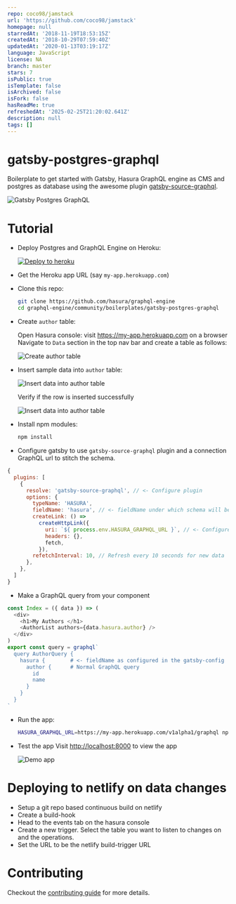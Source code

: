 ```yaml
---
repo: coco98/jamstack
url: 'https://github.com/coco98/jamstack'
homepage: null
starredAt: '2018-11-19T18:53:15Z'
createdAt: '2018-10-29T07:59:40Z'
updatedAt: '2020-01-13T03:19:17Z'
language: JavaScript
license: NA
branch: master
stars: 7
isPublic: true
isTemplate: false
isArchived: false
isFork: false
hasReadMe: true
refreshedAt: '2025-02-25T21:20:02.641Z'
description: null
tags: []
---
```


# gatsby-postgres-graphql

Boilerplate to get started with Gatsby, Hasura GraphQL engine as CMS and postgres as database using the awesome plugin [gatsby-source-graphql](https://github.com/gatsbyjs/gatsby/tree/master/packages/gatsby-source-graphql).

![Gatsby Postgres GraphQL](./assets/gatsby-postgres-graphql.png)

# Tutorial

- Deploy Postgres and GraphQL Engine on Heroku:
  
  [![Deploy to
  heroku](https://www.herokucdn.com/deploy/button.svg)](https://heroku.com/deploy?template=https://github.com/hasura/graphql-engine-heroku)
- Get the Heroku app URL (say `my-app.herokuapp.com`)
- Clone this repo:
  ```bash
  git clone https://github.com/hasura/graphql-engine
  cd graphql-engine/community/boilerplates/gatsby-postgres-graphql
  ```

- Create `author` table:
  
  Open Hasura console: visit https://my-app.herokuapp.com on a browser  
  Navigate to `Data` section in the top nav bar and create a table as follows:

  ![Create author table](./assets/add_table.jpg)

- Insert sample data into `author` table:

  ![Insert data into author table](./assets/insert_data.jpg)

  Verify if the row is inserted successfully

  ![Insert data into author table](./assets/browse_rows.jpg)

- Install npm modules:
  ```bash
  npm install
  ```

- Configure gatsby to use `gatsby-source-graphql` plugin and a connection GraphQL url to stitch the schema.

```js
{
  plugins: [
    {
      resolve: 'gatsby-source-graphql', // <- Configure plugin
      options: {
        typeName: 'HASURA',
        fieldName: 'hasura', // <- fieldName under which schema will be stitched
        createLink: () =>
          createHttpLink({
            uri: `${ process.env.HASURA_GRAPHQL_URL }`, // <- Configure connection GraphQL url
            headers: {},
            fetch,
          }),
        refetchInterval: 10, // Refresh every 10 seconds for new data
      },
    },
  ]
}
```

- Make a GraphQL query from your component

```js
const Index = ({ data }) => (
  <div>
    <h1>My Authors </h1>
    <AuthorList authors={data.hasura.author} />
  </div>
)
export const query = graphql`
  query AuthorQuery {
    hasura {        # <- fieldName as configured in the gatsby-config
      author {      # Normal GraphQL query
        id
        name
      }
    }
  }
`
```

- Run the app:
  ```bash
  HASURA_GRAPHQL_URL=https://my-app.herokuapp.com/v1alpha1/graphql npm run develop
  ```
- Test the app
  Visit [http://localhost:8000](http://localhost:8000) to view the app

  ![Demo app](./assets/test_app.jpg)


# Deploying to netlify on data changes
- Setup a git repo based continuous build on netlify
- Create a build-hook
- Head to the events tab on the hasura console
- Create a new trigger. Select the table you want to listen to changes on and the operations.
- Set the URL to be the netlify build-trigger URL

# Contributing

Checkout the [contributing guide](../../../CONTRIBUTING.md#community-content) for more details.
